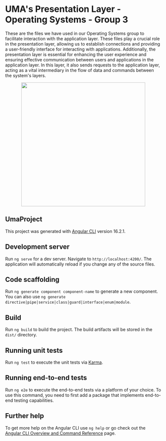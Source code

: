 # UMA's Presentation Layer - Operating Systems - Group 3

These are the files we have used in our Operating Systems group to facilitate interaction with the application layer. These files play a crucial role in the presentation layer, allowing us to establish connections and providing a user-friendly interface for interacting with applications. Additionally, the presentation layer is essential for enhancing the user experience and ensuring effective communication between users and applications in the application layer. In this layer, it also sends requests to the application layer, acting as a vital intermediary in the flow of data and commands between the system's layers.

<div align="center">
  <img src="https://cdn.discordapp.com/attachments/1151996567549648996/1153157686045720636/Logo-Uma.jpg" width="400px"</img>
</div>

## UmaProject

This project was generated with [Angular CLI](https://github.com/angular/angular-cli) version 16.2.1.

## Development server

Run `ng serve` for a dev server. Navigate to `http://localhost:4200/`. The application will automatically reload if you change any of the source files.

## Code scaffolding

Run `ng generate component component-name` to generate a new component. You can also use `ng generate directive|pipe|service|class|guard|interface|enum|module`.

## Build

Run `ng build` to build the project. The build artifacts will be stored in the `dist/` directory.

## Running unit tests

Run `ng test` to execute the unit tests via [Karma](https://karma-runner.github.io).

## Running end-to-end tests

Run `ng e2e` to execute the end-to-end tests via a platform of your choice. To use this command, you need to first add a package that implements end-to-end testing capabilities.

## Further help

To get more help on the Angular CLI use `ng help` or go check out the [Angular CLI Overview and Command Reference](https://angular.io/cli) page.
